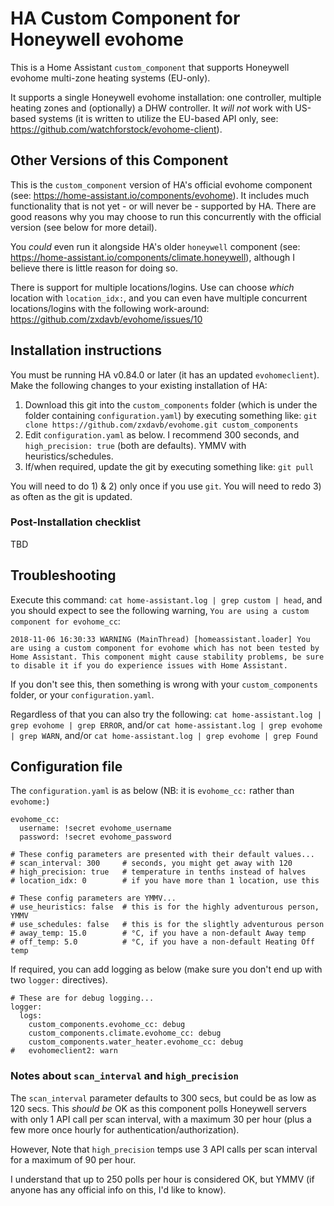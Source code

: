 # HA Custom Component for Honeywell evohome

This is a Home Assistant `custom_component` that supports Honeywell evohome multi-zone heating systems (EU-only).

It supports a single Honeywell evohome installation: one controller, multiple heating zones and (optionally) a DHW controller.  It _will not_ work with US-based systems (it is written to utilize the EU-based API only, see: https://github.com/watchforstock/evohome-client).

## Other Versions of this Component

This is the `custom_component` version of HA's official evohome component (see: https://home-assistant.io/components/evohome).  It includes much functionality that is not yet - or will never be - supported by HA.  There are good reasons why you may choose to run this concurrently with the official version (see below for more detail).

You _could_ even run it alongside HA's older `honeywell` component (see: https://home-assistant.io/components/climate.honeywell), although I believe there is little reason for doing so.

There is support for multiple locations/logins.  Use can choose _which_ location with `location_idx:`, and you can even have multiple concurrent locations/logins with the following work-around: https://github.com/zxdavb/evohome/issues/10

## Installation instructions

You must be running HA v0.84.0 or later (it has an updated `evohomeclient`).  Make the following changes to your existing installation of HA:
 1. Download this git into the `custom_components` folder (which is under the folder containing `configuration.yaml`) by executing something like: `git clone https://github.com/zxdavb/evohome.git custom_components`
 2. Edit `configuration.yaml` as below.  I recommend 300 seconds, and `high_precision: true` (both are defaults). YMMV with heuristics/schedules.
 3. If/when required, update the git by executing something like: `git pull`
 
You will need to do 1) & 2) only once if you use `git`.  You will need to redo 3) as often as the git is updated.

### Post-Installation checklist

TBD

## Troubleshooting

Execute this command: `cat home-assistant.log | grep custom | head`, and you should expect to see the following warning, `You are using a custom component for evohome_cc`:
```
2018-11-06 16:30:33 WARNING (MainThread) [homeassistant.loader] You are using a custom component for evohome which has not been tested by Home Assistant. This component might cause stability problems, be sure to disable it if you do experience issues with Home Assistant.
```

If you don't see this, then something is wrong with your `custom_components` folder, or your `configuration.yaml`.

Regardless of that you can also try the following:
  `cat home-assistant.log | grep evohome | grep ERROR`, and/or
  `cat home-assistant.log | grep evohome | grep WARN`, and/or
  `cat home-assistant.log | grep evohome | grep Found`

## Configuration file

The `configuration.yaml` is as below (NB: it is `evohome_cc:` rather than `evohome:`)

```
evohome_cc:
  username: !secret evohome_username
  password: !secret evohome_password

# These config parameters are presented with their default values...
# scan_interval: 300     # seconds, you might get away with 120
# high_precision: true   # temperature in tenths instead of halves
# location_idx: 0        # if you have more than 1 location, use this

# These config parameters are YMMV...
# use_heuristics: false  # this is for the highly adventurous person, YMMV
# use_schedules: false   # this is for the slightly adventurous person
# away_temp: 15.0        # °C, if you have a non-default Away temp
# off_temp: 5.0          # °C, if you have a non-default Heating Off temp
```

If required, you can add logging as below (make sure you don't end up with two `logger:` directives).

```
# These are for debug logging...
logger:
  logs:
    custom_components.evohome_cc: debug
    custom_components.climate.evohome_cc: debug
    custom_components.water_heater.evohome_cc: debug
#   evohomeclient2: warn
```

### Notes about `scan_interval` and `high_precision`

The `scan_interval` parameter defaults to 300 secs, but could be as low as 120 secs.  This _should be_ OK as this component polls Honeywell servers with only 1 API call per scan interval, with a maximum 30 per hour (plus a few more once hourly for authentication/authorization).

However, Note that `high_precision` temps use 3 API calls per scan interval for a maximum of 90 per hour.

I understand that up to 250 polls per hour is considered OK, but YMMV (if anyone has any official info on this, I'd like to know).
